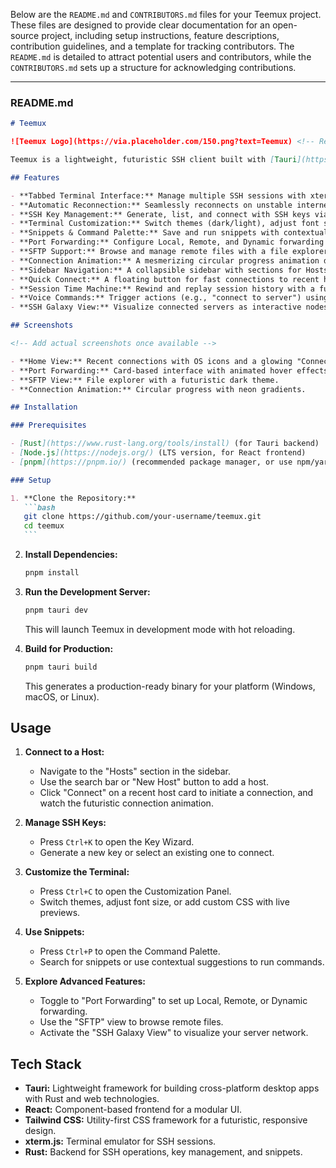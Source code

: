 Below are the `README.md` and `CONTRIBUTORS.md` files for your Teemux project. These files are designed to provide clear documentation for an open-source project, including setup instructions, feature descriptions, contribution guidelines, and a template for tracking contributors. The `README.md` is detailed to attract potential users and contributors, while the `CONTRIBUTORS.md` sets up a structure for acknowledging contributions.

---

### README.md

````markdown
# Teemux

![Teemux Logo](https://via.placeholder.com/150.png?text=Teemux) <!-- Replace with actual logo if available -->

Teemux is a lightweight, futuristic SSH client built with [Tauri](https://tauri.app/), [React](https://reactjs.org/), and [Tailwind CSS](https://tailwindcss.com/). Designed to surpass Termius, Teemux offers a modern, sci-fi-inspired interface with robust features like automatic SSH reconnection, SSH key management, terminal customization, snippets, port forwarding, SFTP, and more. It also introduces innovative enhancements such as a connection health bar, SSH Galaxy View, and voice command support, making it a powerful tool for system administrators, DevOps engineers, and developers.

## Features

- **Tabbed Terminal Interface:** Manage multiple SSH sessions with xterm.js, featuring a glowing active tab and "Session Pulse" animation.
- **Automatic Reconnection:** Seamlessly reconnects on unstable internet with a dynamic connection health bar (teal for connected, yellow for retrying, red for failed).
- **SSH Key Management:** Generate, list, and connect with SSH keys via a futuristic Key Wizard (Ctrl+K).
- **Terminal Customization:** Switch themes (dark/light), adjust font size, and apply custom CSS with live previews (Ctrl+C).
- **Snippets & Command Palette:** Save and run snippets with contextual suggestions via a sleek popup (Ctrl+P).
- **Port Forwarding:** Configure Local, Remote, and Dynamic forwarding with an intuitive, card-based interface.
- **SFTP Support:** Browse and manage remote files with a file explorer-like view.
- **Connection Animation:** A mesmerizing circular progress animation during SSH connections, inspired by Termius but enhanced with neon effects.
- **Sidebar Navigation:** A collapsible sidebar with sections for Hosts, Keychain, Port Forwarding, Snippets, Known Hosts, History, and SFTP, with a toggle for "Vaults" and "SFTP."
- **Quick Connect:** A floating button for fast connections to recent hosts.
- **Session Time Machine:** Rewind and replay session history with a futuristic slider.
- **Voice Commands:** Trigger actions (e.g., "connect to server") using the Web Speech API.
- **SSH Galaxy View:** Visualize connected servers as interactive nodes with neon colors and animated connection lines.

## Screenshots

<!-- Add actual screenshots once available -->

- **Home View:** Recent connections with OS icons and a glowing "Connect" button.
- **Port Forwarding:** Card-based interface with animated hover effects.
- **SFTP View:** File explorer with a futuristic dark theme.
- **Connection Animation:** Circular progress with neon gradients.

## Installation

### Prerequisites

- [Rust](https://www.rust-lang.org/tools/install) (for Tauri backend)
- [Node.js](https://nodejs.org/) (LTS version, for React frontend)
- [pnpm](https://pnpm.io/) (recommended package manager, or use npm/yarn)

### Setup

1. **Clone the Repository:**
   ```bash
   git clone https://github.com/your-username/teemux.git
   cd teemux
   ```
````

2. **Install Dependencies:**

   ```bash
   pnpm install
   ```

3. **Run the Development Server:**

   ```bash
   pnpm tauri dev
   ```

   This will launch Teemux in development mode with hot reloading.

4. **Build for Production:**
   ```bash
   pnpm tauri build
   ```
   This generates a production-ready binary for your platform (Windows, macOS, or Linux).

## Usage

1. **Connect to a Host:**

   - Navigate to the "Hosts" section in the sidebar.
   - Use the search bar or "New Host" button to add a host.
   - Click "Connect" on a recent host card to initiate a connection, and watch the futuristic connection animation.

2. **Manage SSH Keys:**

   - Press `Ctrl+K` to open the Key Wizard.
   - Generate a new key or select an existing one to connect.

3. **Customize the Terminal:**

   - Press `Ctrl+C` to open the Customization Panel.
   - Switch themes, adjust font size, or add custom CSS with live previews.

4. **Use Snippets:**

   - Press `Ctrl+P` to open the Command Palette.
   - Search for snippets or use contextual suggestions to run commands.

5. **Explore Advanced Features:**
   - Toggle to "Port Forwarding" to set up Local, Remote, or Dynamic forwarding.
   - Use the "SFTP" view to browse remote files.
   - Activate the "SSH Galaxy View" to visualize your server network.

## Tech Stack

- **Tauri:** Lightweight framework for building cross-platform desktop apps with Rust and web technologies.
- **React:** Component-based frontend for a modular UI.
- **Tailwind CSS:** Utility-first CSS framework for a futuristic, responsive design.
- **xterm.js:** Terminal emulator for SSH sessions.
- **Rust:** Backend for SSH operations, key management, and snippets.
